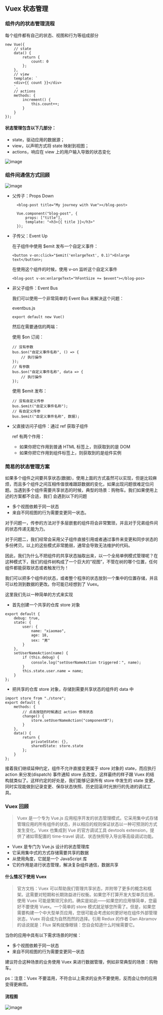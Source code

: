 ## Vuex 状态管理

### 组件内的状态管理流程

每个组件都有自己的状态、视图和行为等组成部分

```
new Vue({
    // state
    data() {
        return {
            count: 0
        };
    },
    // view
    template: `
    <div>{{ count }}</div>
    `,
    // actions
    methods: {
        increment() {
            this.count++;
        }
    }
});
```

#### 状态管理包含以下几部分：

- state，驱动应用的数据源；
- view，以声明方式将 state 映射到视图；
- actions，响应在 view 上的用户输入导致的状态变化

![image](https://user-images.githubusercontent.com/37037802/137696393-8abd7044-76e0-4f29-bcec-a599131a3f42.png)

### 组件间通信方式回顾

![image](https://user-images.githubusercontent.com/37037802/137700234-b1baab16-bd86-470a-9901-01313bf7b65d.png)

- 父传子：Props Down

  ```
    <blog-post title="My journey with Vue"></blog-post>
    
    Vue.component("blog-post", {
        props: ["title"],
        template: "<h3>{{ title }}</h3>"
    });
  ```
- 子传父：Event Up
  
  在子组件中使用 $emit 发布一个自定义事件：
  
  ```
  <button v-on:click="$emit('enlargeText', 0.1)">Enlarge text</button>;
  ```
  
  在使用这个组件的时候，使用 v-on 监听这个自定义事件
  
  ```
  <blog-post v-on:enlargeText="hFontSize += $event"></blog-pos>
  ```
  
- 非父子组件：Event Bus

  我们可以使用一个非常简单的 Event Bus 来解决这个问题：
  
  eventbus.js
  
  ```
  export default new Vue()
  ```
  
  然后在需要通信的两端：
  
  使用 $on 订阅：

  ```
  // 没有参数
  bus.$on("自定义事件名称", () => {
      // 执行操作
  });
  // 有参数
  bus.$on("自定义事件名称", data => {
      // 执行操作
  });
  ```
  
  使用 $emit 发布：
  
  ```
  // 没有自定义传参
  bus.$emit("自定义事件名称");
  // 有自定义传参
  bus.$emit("自定义事件名称", 数据);
  ```
  
- 父直接访问子组件：通过 ref 获取子组件
  
  ref 有两个作用：
  
   - 如果你把它作用到普通 HTML 标签上，则获取到的是 DOM
   - 如果你把它作用到组件标签上，则获取到的是组件实例


### 简易的状态管理方案
  
如果多个组件之间要共享状态(数据)，使用上面的方式虽然可以实现，但是比较麻烦，而且多个组件之间互相传值很难跟踪数据的变化，如果出现问题很难定位问题。当遇到多个组件需要共享状态的时候，典型的场景：购物车。我们如果使用上述的方案都不合适，我们
会遇到以下的问题

  - 多个视图依赖于同一状态
  - 来自不同视图的行为需要变更同一状态。
  
对于问题一，传参的方法对于多层嵌套的组件将会非常繁琐，并且对于兄弟组件间的状态传递无能为力。

对于问题二，我们经常会采用父子组件直接引用或者通过事件来变更和同步状态的多份拷贝。以上的这些模式非常脆弱，通常会导致无法维护的代码。

因此，我们为什么不把组件的共享状态抽取出来，以一个全局单例模式管理呢？在这种模式下，我们的组件树构成了一个巨大的“视图”，不管在树的哪个位置，任何组件都能获取状态或者触发行为！

我们可以把多个组件的状态，或者整个程序的状态放到一个集中的位置存储，并且可以检测到数据的更改。你可能已经想到了 Vuex。

这里我们先以一种简单的方式来实现

- 首先创建一个共享的仓库 store 对象

```
export default {
    debug: true,
    state: {
        user: {
            name: "xiaomao",
            age: 18,
            sex: "男"
        }
    },
    setUserNameAction(name) {
        if (this.debug) {
            console.log("setUserNameAction triggered：", name);
        }
        this.state.user.name = name;
    }
};
```

- 把共享的仓库 store 对象，存储到需要共享状态的组件的 data 中

```
import store from "./store";
export default {
    methods: {
        // 点击按钮的时候通过 action 修改状态
        change() {
            store.setUserNameAction("componentB");
        }
    },
    data() {
        return {
            privateState: {},
            sharedState: store.state
        };
    }
};
```

接着我们继续延伸约定，组件不允许直接变更属于 store 对象的 state，而应执行 action 来分发(dispatch) 事件通知 store 去改变，这样最终的样子跟 Vuex 的结构就类似了。这样约定的好处是，我们能够记录所有 store 中发生的 state 变更，同时实现能做到记录变更、保存状态快照、历史回滚/时光旅行的先进的调试工具。

### Vuex 回顾

> Vuex 是一个专为 Vue.js 应用程序开发的状态管理模式。它采用集中式存储管理应用的所有组件的状态，并以相应的规则保证状态以一种可预测的方式发生变化。Vuex 也集成到 Vue 的官方调试工具 devtools extension，提供了诸如零配置的 time-travel 调试、状态快照导入导出等高级调试功能。

- Vuex 是专门为 Vue.js 设计的状态管理库
- 它采用集中式的方式存储需要共享的数据
- 从使用角度，它就是一个 JavaScript 库
- 它的作用是进行状态管理，解决复杂组件通信，数据共享

#### 什么情况下使用 Vuex

> 官方文档：Vuex 可以帮助我们管理共享状态，并附带了更多的概念和框架。这需要对短期和长期效益进行权衡。如果您不打算开发大型单页应用，使用 Vuex 可能是繁琐冗余的。确实是如此——如果您的应用够简单，您最好不要使用 Vuex。一个简单的 store 模式就足够您所需了。但是，如果您需要构建一个中大型单页应用，您很可能会考虑如何更好地在组件外部管理状态，Vuex 将会成为自然而然的选择。引用 Redux 的作者 Dan Abramov 的话说就是：Flux 架构就像眼镜：您自会知道什么时候需要它。

当你的应用中具有以下需求场景的时候：
- 多个视图依赖于同一状态
- 来自不同视图的行为需要变更同一状态

建议符合这种场景的业务使用 Vuex 来进行数据管理，例如非常典型的场景：购物车。

ps：注意：Vuex 不要滥用，不符合以上需求的业务不要使用，反而会让你的应用变得更麻烦。

#### 流程图

![image](https://user-images.githubusercontent.com/37037802/137713385-62482290-d8e0-4552-855d-5a26a8fea47b.png)




